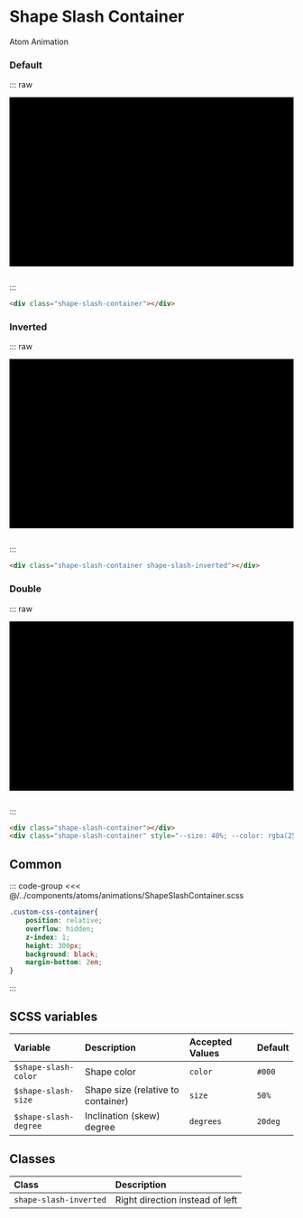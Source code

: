 # Shape Slash Container
<Badge type="tip">Atom</Badge> <Badge type="info">Animation</Badge>

### Default
::: raw
<div class="dev-section without-restrictions">
    <div class="custom-css-container">
        <div class="shape-slash-container"></div>
    </div>
</div>
:::

```html
<div class="shape-slash-container"></div>
```

### Inverted
::: raw
<div class="dev-section without-restrictions">
    <div class="custom-css-container">
        <div class="shape-slash-container shape-slash-inverted"></div>
    </div>
</div>
:::

```html
<div class="shape-slash-container shape-slash-inverted"></div>
```

### Double
::: raw
<div class="dev-section without-restrictions">
    <div class="custom-css-container">
        <div class="shape-slash-container"></div>
        <div class="shape-slash-container" style="--size: 40%; --color: rgba(255,0,255,0.2);"></div>
    </div>
</div>
:::

```html
<div class="shape-slash-container"></div>
<div class="shape-slash-container" style="--size: 40%; --color: rgba(255,0,255,0.2)"></div>
```

## Common

::: code-group 
<<< @/../components/atoms/animations/ShapeSlashContainer.scss
```scss [custom css for this MD file]
.custom-css-container{
    position: relative;
    overflow: hidden;
    z-index: 1;
    height: 300px;
    background: black;
    margin-bottom: 2em;
}
```
:::

## SCSS variables

| Variable                  | Description                        | Accepted Values | Default    |
|:--------------------------|:-----------------------------------|:----------------|:-----------|
| `$shape-slash-color`      | Shape color                        | `color`         | `#000`     |
| `$shape-slash-size`       | Shape size (relative to container) | `size`          | `50%`      |
| `$shape-slash-degree`     | Inclination (skew) degree          | `degrees`       | `20deg`    |

## Classes

| Class                     | Description                     |
|:--------------------------|:--------------------------------|
| `shape-slash-inverted`    | Right direction instead of left |

<style lang="scss">
@use "docs/theme.scss" as theme;
@use "components/atoms/animations/ShapeSlashContainer.scss" as * with (
    $shape-slash-color: rgba(theme.$primary-color, 0.5),
);

.custom-css-container{
  position: relative;
  overflow: hidden;
  z-index: 1;
  height: 300px;
  background: black;
  margin-bottom: 2em;
}
</style>